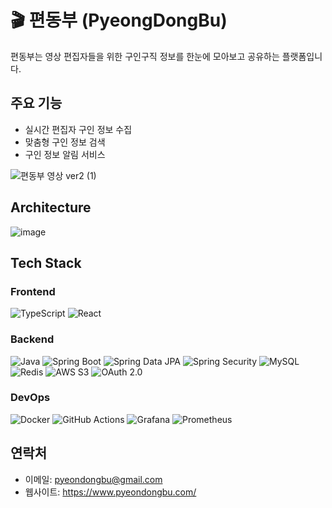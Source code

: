 # 🎬 편동부 (PyeongDongBu)

편동부는 영상 편집자들을 위한 구인구직 정보를 한눈에 모아보고 공유하는 플랫폼입니다.

## 주요 기능
- 실시간 편집자 구인 정보 수집
- 맞춤형 구인 정보 검색
- 구인 정보 알림 서비스

![편동부 영상 ver2 (1)](https://github.com/user-attachments/assets/00fb6af0-3e6c-4b93-af03-316a09c75cfd)

## Architecture

![image](https://github.com/user-attachments/assets/0beccbfa-780c-4196-b2e8-da766bf37bed)


## Tech Stack

### Frontend
![TypeScript](https://img.shields.io/badge/TypeScript-3178C6?style=flat-square&logo=TypeScript&logoColor=white)
![React](https://img.shields.io/badge/React-61DAFB?style=flat-square&logo=React&logoColor=black)

### Backend
![Java](https://img.shields.io/badge/Java-007396?style=flat-square&logo=Java&logoColor=white)
![Spring Boot](https://img.shields.io/badge/Spring%20Boot-6DB33F?style=flat-square&logo=Spring%20Boot&logoColor=white)
![Spring Data JPA](https://img.shields.io/badge/Spring%20Data%20JPA-6DB33F?style=flat-square&logo=Spring&logoColor=white)
![Spring Security](https://img.shields.io/badge/Spring%20Security-6DB33F?style=flat-square&logo=Spring%20Security&logoColor=white)
![MySQL](https://img.shields.io/badge/MySQL-4479A1?style=flat-square&logo=MySQL&logoColor=white)
![Redis](https://img.shields.io/badge/Redis-DC382D?style=flat-square&logo=Redis&logoColor=white)
![AWS S3](https://img.shields.io/badge/AWS%20S3-569A31?style=flat-square&logo=Amazon%20S3&logoColor=white)
![OAuth 2.0](https://img.shields.io/badge/OAuth%202.0-2C3E50?style=flat-square&logo=OAuth&logoColor=white)

### DevOps
![Docker](https://img.shields.io/badge/Docker-2496ED?style=flat-square&logo=Docker&logoColor=white)
![GitHub Actions](https://img.shields.io/badge/GitHub%20Actions-2088FF?style=flat-square&logo=GitHub%20Actions&logoColor=white)
![Grafana](https://img.shields.io/badge/Grafana-F46800?style=flat-square&logo=Grafana&logoColor=white)
![Prometheus](https://img.shields.io/badge/Prometheus-E6522C?style=flat-square&logo=Prometheus&logoColor=white)

## 연락처
- 이메일: pyeondongbu@gmail.com
- 웹사이트: https://www.pyeondongbu.com/
